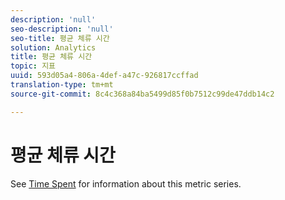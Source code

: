 ```yaml
---
description: 'null'
seo-description: 'null'
seo-title: 평균 체류 시간
solution: Analytics
title: 평균 체류 시간
topic: 지표
uuid: 593d05a4-806a-4def-a47c-926817ccffad
translation-type: tm+mt
source-git-commit: 8c4c368a84ba5499d85f0b7512c99de47ddb14c2

---
```



# 평균 체류 시간

See [Time Spent](/help/components/c-variables/c-metrics/metrics-time-spent.md) for information about this metric series.
